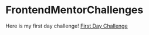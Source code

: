 # FrontendMentorChallenges
Here is my first day challenge! 
[First Day Challenge](qr-code-component-main/index.html)
